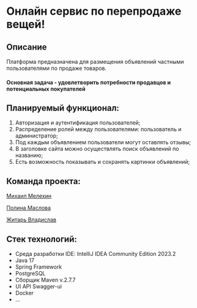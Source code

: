 # Онлайн сервис по перепродаже вещей!

## Описание

Платформа предназначена для размещения объявлений частными пользователями по продаже товаров.

#### Основная задача - удовлетворить потребности продавцов и потенциальных покупателей

## Планируемый функционал:
1. Авторизация и аутентификация пользователей;
2. Распределение ролей между пользователями: пользователь и администратор;
3. Под каждым объявлением пользователи могут оставлять отзывы;
4. В заголовке сайта можно осуществлять поиск объявлений по названию;
5. Есть возможность показывать и сохранять картинки объявлений;

## Команда проекта:
[Михаил Мелехин](https://github.com/MelekhinMikhail)

[Полина Маслова](https://github.com/Polyxen1a)

[Житарь Владислав](https://github.com/R2D2VLAD)

## Стек технологий:
* Среда разработки IDE: IntelliJ IDEA Community Edition 2023.2
* Java 17
* Spring Framework
* PostgreSQL
* Сборщик Maven v.2.7.7
* UI API Swagger-ui
* Docker
* ...
